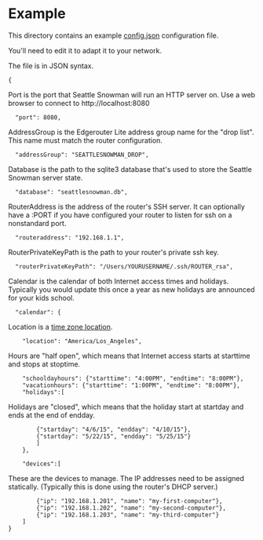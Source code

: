 # Example

This directory contains an example [config.json](config.json) configuration file.

You'll need to edit it to adapt it to your network.

The file is in JSON syntax.

    {

Port is the port that Seattle Snowman will run an HTTP server on. Use a web
browser to connect to http://localhost:8080

      "port": 8080,

AddressGroup is the Edgerouter Lite address group name for the "drop list".
This name must match the router configuration.

      "addressGroup": "SEATTLESNOWMAN_DROP",

Database is the path to the sqlite3 database that's used to store the
Seattle Snowman server state.

      "database": "seattlesnowman.db",

RouterAddress is the address of the router's SSH server. It can optionally
have a :PORT if you have configured your router to listen for ssh on a
nonstandard port.

      "routeraddress": "192.168.1.1",

RouterPrivateKeyPath is the path to your router's private ssh key.

      "routerPrivateKeyPath": "/Users/YOURUSERNAME/.ssh/ROUTER_rsa",

Calendar is the calendar of both Internet access times and holidays.
Typically you would update this once a year as new holidays are announced
for your kids school.

      "calendar": {

Location is a [time zone location](http://golang.org/pkg/time/#LoadLocation).

        "location": "America/Los_Angeles",

Hours are "half open", which means
that Internet access starts at starttime and stops at stoptime.

        "schooldayhours": {"starttime": "4:00PM", "endtime": "8:00PM"},
        "vacationhours": {"starttime": "1:00PM", "endtime": "8:00PM"},
        "holidays":[

Holidays are "closed", which means that the holiday start at startday and
ends at the end of endday.

            {"startday": "4/6/15", "endday": "4/10/15"},
            {"startday": "5/22/15", "endday": "5/25/15"}
            ]
        },

        "devices":[

These are the devices to manage. The IP addresses need to be assigned
statically. (Typically this is done using the router's DHCP server.)

            {"ip": "192.168.1.201", "name": "my-first-computer"},
            {"ip": "192.168.1.202", "name": "my-second-computer"},
            {"ip": "192.168.1.203", "name": "my-third-computer"}
        ]
    }
